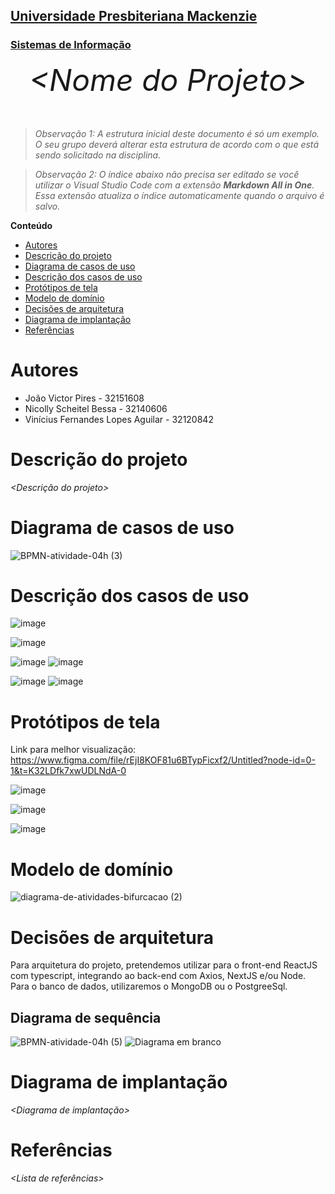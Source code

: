 <h2><a href= "https://www.mackenzie.br">Universidade Presbiteriana Mackenzie</a></h2>
<h3><a href= "https://www.mackenzie.br/graduacao/sao-paulo-higienopolis/sistemas-de-informacao">Sistemas de Informação</a></h3>


<font size="+12"><center>
*&lt;Nome do Projeto&gt;*
</center></font>

>*Observação 1: A estrutura inicial deste documento é só um exemplo. O seu grupo deverá alterar esta estrutura de acordo com o que está sendo solicitado na disciplina.*

>*Observação 2: O índice abaixo não precisa ser editado se você utilizar o Visual Studio Code com a extensão **Markdown All in One**. Essa extensão atualiza o índice automaticamente quando o arquivo é salvo.*

**Conteúdo**

- [Autores](#autores)
- [Descrição do projeto](#descrição-do-projeto)
- [Diagrama de casos de uso](#diagrama-de-casos-de-uso)
- [Descrição dos casos de uso](#descrição-dos-casos-de-uso)
- [Protótipos de tela](#protótipos-de-tela)
- [Modelo de domínio](#modelo-de-domínio)
- [Decisões de arquitetura](#decisões-de-arquitetura)
- [Diagrama de implantação](#diagrama-de-implantação)
- [Referências](#referências)


# Autores

* João Victor Pires - 32151608
* Nicolly Scheitel Bessa - 32140606
* Vinícius Fernandes Lopes Aguilar - 32120842 

# Descrição do projeto

*&lt;Descrição do projeto&gt;*

# Diagrama de casos de uso

![BPMN-atividade-04h (3)](https://user-images.githubusercontent.com/100202981/223586431-7b19cb82-e3ea-4c90-8ba7-8ceee34ea653.png)

# Descrição dos casos de uso

![image](https://user-images.githubusercontent.com/100202981/223586696-eb3601a7-f228-4dfb-9196-76888bd02265.png)

![image](https://user-images.githubusercontent.com/100202981/223586806-de1fe20c-4951-49e8-b767-3de9b8304e57.png)

![image](https://user-images.githubusercontent.com/100202981/223586857-498eee97-4ca3-4540-9f9e-574fc9782cbd.png)
![image](https://user-images.githubusercontent.com/100202981/223586887-71a6c2c5-5b83-493a-8677-bca8488c6d63.png)

![image](https://user-images.githubusercontent.com/100202981/223587475-7a9ca3b0-4dc7-43db-9dbe-79bfa4b7175b.png)
![image](https://user-images.githubusercontent.com/100202981/223587514-5794bf5f-c644-4da4-9170-c276cb9ca28a.png)


# Protótipos de tela

Link para melhor visualização: https://www.figma.com/file/rEjI8KOF81u6BTypFicxf2/Untitled?node-id=0-1&t=K32LDfk7xwUDLNdA-0

![image](https://user-images.githubusercontent.com/100202981/223588851-ce3ff764-da5e-4eeb-bd65-9054bc55c9cc.png)

![image](https://user-images.githubusercontent.com/100202981/223588898-5a846039-4d19-46ba-b460-ebae2c1060d0.png)

![image](https://user-images.githubusercontent.com/100202981/223588956-489a6679-e069-4b87-85c8-35293c11c8f5.png)


# Modelo de domínio

![diagrama-de-atividades-bifurcacao (2)](https://user-images.githubusercontent.com/100202981/223596350-4d7d0060-2a9a-4a12-a9e4-7268fe525415.png)


# Decisões de arquitetura

Para arquitetura do projeto, pretendemos utilizar para o front-end ReactJS com typescript, integrando ao back-end com Axios, NextJS e/ou Node. Para o banco de dados, utilizaremos o MongoDB ou o PostgreeSql.

<h2>Diagrama de sequência</h2>

![BPMN-atividade-04h (5)](https://user-images.githubusercontent.com/100202981/223604265-3f2032f8-36eb-45f8-9c1a-dba665ca53a3.png)
![Diagrama em branco](https://user-images.githubusercontent.com/100202981/223604291-c176f923-dc59-4e65-a87a-98637b8dceea.png)



# Diagrama de implantação

*&lt;Diagrama de implantação&gt;*

# Referências

*&lt;Lista de referências&gt;*
